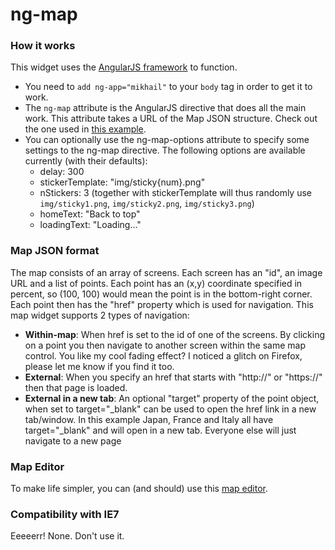 ng-map
======

### How it works

This widget uses the [AngularJS framework] to function.

 - You need to `add ng-app="mikhail"` to your `body` tag in order to get it to work.
 - The `ng-map` attribute is the AngularJS directive that does all the main work. This attribute takes a URL of the Map JSON structure.
   Check out the one used in [this example](map.json).
 - You can optionally use the ng-map-options attribute to specify some settings to the ng-map directive. The following options are available currently (with their defaults):
   - delay: 300
   - stickerTemplate: "img/sticky{num}.png"
   - nStickers: 3
     (together with stickerTemplate will thus randomly use
	  `img/sticky1.png`, `img/sticky2.png`, `img/sticky3.png`)
   - homeText: "Back to top"
   - loadingText: "Loading..."

### Map JSON format

The map consists of an array of screens. Each screen has an "id", an image URL and a list of points.
Each point has an (x,y) coordinate specified in percent, so (100, 100) would mean the point is in the
bottom-right corner. Each point then has the "href" property which is used for navigation.
This map widget supports 2 types of navigation:

 - **Within-map**: When href is set to the id of one of the screens. By clicking on a point you then navigate to another screen within the same map control.
   You like my cool fading effect? I noticed a glitch on Firefox, please let me know if you find it too.
 - **External**: When you specify an href that starts with "http://" or "https://" then that page is loaded.
 - **External in a new tab**: An optional "target" property of the point object, when set to target="_blank" can be used to open the href link in a new
   tab/window. In this example Japan, France and Italy all have target="_blank" and will open in a new tab. Everyone else will just navigate to a new page

### Map Editor

To make life simpler, you can (and should) use this [map editor]().

### Compatibility with IE7

Eeeeerr! None. Don't use it.

[AngularJS framework]: http://angularjs.org/
